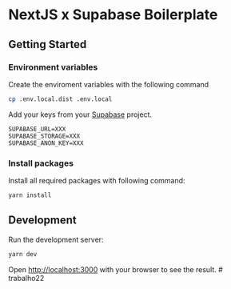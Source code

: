 # NextJS x Supabase Boilerplate

## Getting Started

### Environment variables

Create the enviroment variables with the following command  
```bash
cp .env.local.dist .env.local
```

Add your keys from your [Supabase](https://app.supabase.io/) project.

```dotenv
SUPABASE_URL=XXX
SUPABASE_STORAGE=XXX
SUPABASE_ANON_KEY=XXX
```

### Install packages

Install all required packages with following command:
```bash
yarn install
```

## Development
Run the development server:

```bash
yarn dev
```

Open [http://localhost:3000](http://localhost:3000) with your browser to see the result.
#   t r a b a l h o 2 2  
 